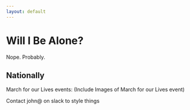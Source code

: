 ```yaml
---
layout: default
---
```


Will I Be Alone?
=================

Nope. Probably.

Nationally
---------------

March for our Lives events: (Include Images of March for our Lives event)

Contact john@ on slack to style things
